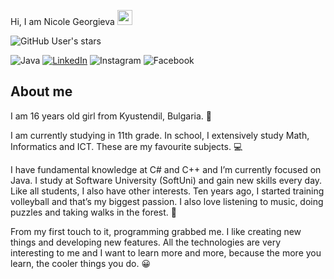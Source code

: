 Hi, I am Nicole Georgieva <img src="https://media.giphy.com/media/hvRJCLFzcasrR4ia7z/giphy.gif" width="24px" height="24px">

![GitHub User's stars](https://img.shields.io/github/stars/NicoleNG18?style=social)

![Java](https://img.shields.io/badge/java-orange?style=for-the-badge&logo=java&logoColor=white)
[![LinkedIn](https://img.shields.io/badge/-LinkedIn-0e76a8?style=flat-square&logo=Linkedin&logoColor=white)](https://www.linkedin.com/in/nikol-georgieva-500b3522b)
![Instagram](https://img.shields.io/badge/instagram-purple?style=for-the-badge&logo=instagram&logoColor=white)
![Facebook](https://img.shields.io/badge/facebook-blue?style=for-the-badge&logo=facebook&logoColor=white)

About me
-------------------------------------------------------------------------------------------------------------------------------------------------------------------

I am 16 years old girl from Kyustendil, Bulgaria. :woman:

I am currently studying in 11th grade.  In school, I extensively study Math, Informatics and ICT. These are 
my favourite subjects. 💻

I have fundamental knowledge at C# and C++ and I’m currently focused on Java. I study at Software University (SoftUni) and gain new skills every day.
Like all students, I also have other interests. Ten years ago, I started training volleyball and that’s my biggest passion. I also love listening to music, doing puzzles and taking walks in the forest. :musical_score:

From my first touch to it, programming grabbed me. I like creating new things and developing new features. All the technologies are very interesting to me and I want to learn more and more, because the more you learn, the cooler things you do. :grinning:


